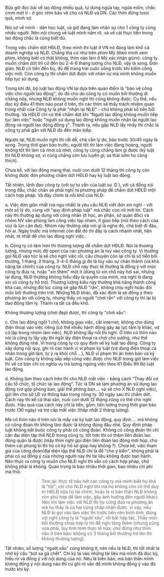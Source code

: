 Bữa giờ đọc bài về lao động nhiều quá, tự dưng ngứa tay, ngứa mồm, chắc cmm một tí - ở góc nhìn bảo vệ cho cả NLĐ và DN. Các thím đừng toxic quá, mình sợ.

Nói sơ về mình - dân học luật, và giờ đang làm nhân sự cho 1 công ty cũng nhiều người. Nên nói chung về luật mình nắm rõ, và về cái thực tiễn trong lao động chắc là cũng biết đủ.

Trong việc chấm dứt HĐLĐ, theo mình thì luật ở VN nó đang làm khổ cả doanh nghiệp và NLĐ. Chẳng thà cứ như trên phim Mỹ (theo mình xem phim, không biết có thật không, thím nào làm ở Mỹ xác nhận giùm): công ty muốn chấm dứt thì cứ đền bù 2-4-6 tháng lương cho NLĐ, vậy là xong. Đơn giản. NLĐ có tiền đền bù, đủ để trang trải cuộc sống trước khi kiếm công việc mới. Còn công ty thì chấm dứt được với nhân sự mà mình không muốn tiếp tục sử dụng.

Trong khi đó, bộ luật lao động VN lại dựa trên quan điểm là "bảo vệ công việc cho người lao động"; do đó cho dù công ty có muốn bồi thường đi chăng nữa, nhưng NLĐ không muốn nghỉ thì cũng không được. Cụ thể, nếu đọc kỹ điều 41 thím nào post ở trên, thì các thím sẽ thấy trách nhiệm quan trọng nhất của Công ty là phải "nhận lại NLĐ" - chứ không phải số tiền bồi thường. Và HĐLĐ chỉ có thể chấm dứt khi "Người lao động không muốn tiếp tục làm việc" hoặc "người sử dụng lao động không muốn nhận lại người lao động và người lao động đồng ý".
Thành ra, nếu gặp NLĐ lầy nhầy thì chắc là công ty phải gắn với NLĐ đó đến mãn kiếp.

Ngược lại, NLĐ muốn nghỉ thì rất dễ, chả cần lý do, báo trước 30/45 ngày là xong. Trong thời gian báo trước, người tốt thì làm việc đàng hoàng, người không tốt thì làm cà nhơi cà nhơi, công ty cũng chẳng làm gì được (kỷ luật thì NLĐ không sợ, vì cũng chẳng còn lưu luyến gì; sa thải sớm họ càng thích).

Chưa kể, với lao động mang thai, nuôi con dưới 12 tháng thì công ty còn không được đơn phương chấm dứt HĐLĐ hay kỷ luật lao động.

Tất nhiên, lãnh đạo công ty (với sự tư vấn của luật sự :D ), với cả đống sỏi trong đầu, chắc chắn sẽ phải nghĩ ra phương pháp để chấm dứt HĐLĐ một cách hợp pháp. Và đây chính là nỗi khổ của NLĐ:

a. Việc đơn giản nhất (và ngu nhất) là yêu cầu NLĐ viết đơn xin nghỉ - với một số lý do, cùng với "quy định pháp luật" mà chắc con nít mới tin. Cách này thì thường áp dụng với công nhân (ít học, an phận, sợ quản đốc) và nhóm NV văn phòng làm công việc tạp nham, ít giao tiếp (nói theo cách của voz là lùn cận đụt). Nhóm này thường sếp nói gì là nghe đó, chả biết đi đâu, hỏi ai. Ngày trước mà internet còn đắt đó thì đây là cách nhanh nhất, tiện nhất, rẻ nhất để cho lao động nghỉ việc.

b. Công ty có tâm hơn thì thương lượng để chấm dứt HĐLĐ. Nói là thương lượng, nhưng mức độ open của các phương án là tùy vào công ty. Vì thường gọi NLĐ vào tức là sẽ cho nghỉ việc rồi, câu chuyện còn lại chỉ là số tiền bồi thường, 1 tháng, 2 tháng, 3-4-5 tháng gì đó là tùy vào sự chân thành (và khả năng tài chính) của công ty. NLĐ chỗ này thực tế thường là đồng ý với mức công ty đưa ra, hoặc "xin thêm" một ít (dùng từ xin chỗ này hơi sai, nhưng lại đúng, NLĐ thường không hiểu đây là quyền của minh, mà nghĩ là đang xin xỏ công ty hỗ trợ).
Thương lượng kiểu này thường khả năng thành công khá cao, nhưng đôi lúc cũng sẽ gặp NLĐ "rắn", không chịu nghỉ hoặc đòi mức bồi thường trên trời. Những NLĐ khác, đã xác định là sẽ đồng ý theo phương án với công ty, nhưng thấy có người "chơi rắn" với công ty thì lại bị dao động tâm lý. Thành ra tất cả đều khổ.

Không thương lượng (chơi đẹp) được, thì công ty "chơi xấu":

c. Cho lao động ngồi 1 chỗ, không giao việc, cắt internet, không cho dùng điện thoại vào việc riêng (có thể nhiều hành động gây áp lực tâm lý khác, vd cô lập trong nhóm làm việc). NLĐ không lầy nổi thì nghỉ.
Ở trên có thím nào nói là công ty lầy vậy thì ngồi lấy điện thoại ra chơi cho sướng, như thế không đúng nhé. Vì trong công ty có quy định về kỷ luật lao động. Công ty xây dựng nội quy, ghi rõ các hành vi vi phạm kỷ luật (vd dùng điện thoại cá nhân trong giờ làm, tự ý ra khỏi chỗ ...), NLĐ vi phạm thì ăn biên bản và kỷ luật.
Còn công ty không sắp xếp công việc được cho NLĐ trong giờ làm việc thì về cơ bản chỉ có nghĩa vụ trả lương ngừng việc theo K1 Điều 99 Bộ luật lao động.

d. Không làm theo cách trên thì cho NLĐ mất việc - bằng cách "Thay đổi cơ cấu tổ chức, tổ chức lại lao động". Tức là DN sẽ làm phương án sử dụng lao động (vd gộp phòng ban, giải thể phòng ban ... và sẽ cho X NLĐ nghỉ việc), gửi lên cho sở LĐ và thông báo trong công ty. 30 ngày sau thì chấm dứt. Cách này thì kể cả thai sản, nuôi con dưới 12 tháng cũng có thể cho nghỉ được. Hậu quả của cách này chỉ là tiền, gồm: tiền lương trong thời gian báo trước (30 ngày) và trợ cấp mất việc (thấp nhất 2 tháng lương).

Mà có thím nào ở trên nói là mấy cái kỷ luật lao động, quy định ... mà không có công đoàn thì không làm được là không đúng đâu nhé. Quy định pháp luật không bắt buộc công ty phải có công đoàn. Không có công đoàn thì chỉ cần đại diện tập thể NLĐ trong công ty, tốt hơn thì có thêm liên đoàn lao động quận là được (mấy thím nghĩ gọi điện liên đoàn lao động mời họp, cho thêm cái phong bì thì họ có ký hồ sơ giúp hay không ?). Chưa kể, việc tham gia của công đoàn/đại diện tập thể NLĐ chỉ là để "cho ý kiến", không phải là phải có sự đồng ý của những người này thì tài liệu không được ban hành. Nên thực ra công ty muốn cho NLĐ nghỉ thì vẫn có cách hợp pháp, chứ không phải là không. Quan trọng là bao nhiêu thời gian, bao nhiêu chi phí mà thôi.

>>> Tóm lại: thực tế hầu hết các công ty mà mình biết họ khá là "tốt"; chỉ cho NLĐ nghỉ khi mà họ không còn có thể duy trì HĐLĐ nữa (vì tài chính, hoặc là vì bản thân NLĐ không còn phù hợp để làm việc, gây ảnh hưởng đến người khác). Nên khi làm việc với NLĐ thì họ cũng đưa ra phương án mà họ thấy là cả hai cùng chấp nhận được. vì vậy, nếu NLĐ bị gọi vào làm việc thì trước tiên nên bình tĩnh, đừng vội nghĩ công ty là "người xấu", rồi bất hợp tác. Thấy mức bồi thường chưa hợp lý thì đề nghị tăng thêm (nhưng cũng vừa phải, tùy tình hình thực tế nữa; chứ đừng như thím nào ở trên bảo: không có 3 tháng bồi thường trở lên thì không thương lượng).

Tất nhiên, số lượng "người xấu" cũng không ít, nên nếu là NLĐ, thì tốt nhất là nhớ kỹ câu "bút sa gà chết". Chỉ ký tá vào những tài liệu mà mình đã đọc kỹ, hiểu rõ và đồng ý với nội dung của nó. Nếu là biên bản, mà bản thân mình không đồng ý nội dung nào thì cứ ghi rõ vấn đề mình không đồng ý vào đó trước khi ký.
